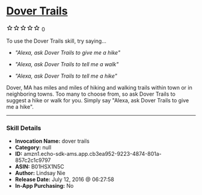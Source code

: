 # [Dover Trails](http://alexa.amazon.com/#skills/amzn1.echo-sdk-ams.app.cb3ea952-9223-4874-801a-857c2c1c9797)
![0 stars](../../images/ic_star_border_black_18dp_1x.png)![0 stars](../../images/ic_star_border_black_18dp_1x.png)![0 stars](../../images/ic_star_border_black_18dp_1x.png)![0 stars](../../images/ic_star_border_black_18dp_1x.png)![0 stars](../../images/ic_star_border_black_18dp_1x.png) 0

To use the Dover Trails skill, try saying...

* *"Alexa, ask Dover Trails to give me a hike"*

* *"Alexa, ask Dover Trails to tell me a walk"*

* *"Alexa, ask Dover Trails to tell me a hike"*

Dover, MA has miles and miles of hiking and walking trails within town or in neighboring towns.  Too many to choose from, so ask Dover Trails to suggest a hike or walk for you.  Simply say "Alexa, ask Dover Trails to give me a hike".

***

### Skill Details

* **Invocation Name:** dover trails
* **Category:** null
* **ID:** amzn1.echo-sdk-ams.app.cb3ea952-9223-4874-801a-857c2c1c9797
* **ASIN:** B01HSX1N5C
* **Author:** Lindsay Nie
* **Release Date:** July 12, 2016 @ 06:27:58
* **In-App Purchasing:** No
